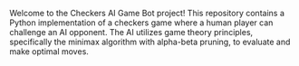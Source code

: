 Welcome to the Checkers AI Game Bot project! This repository contains a Python implementation of a checkers game where a human player can challenge an AI opponent. The AI utilizes game theory principles, specifically the minimax algorithm with alpha-beta pruning, to evaluate and make optimal moves.
